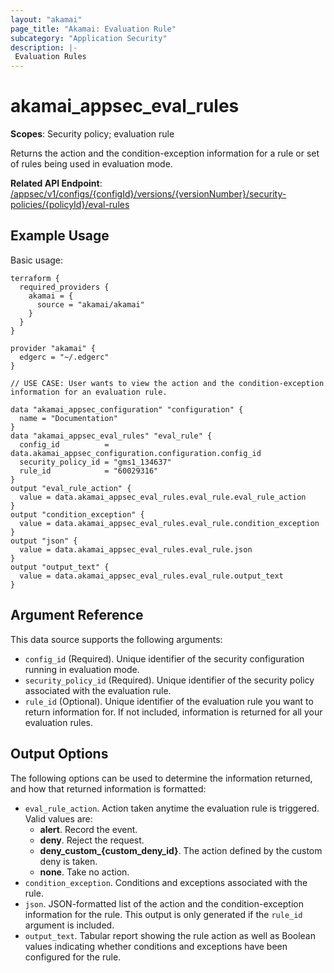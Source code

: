 ```yaml
---
layout: "akamai"
page_title: "Akamai: Evaluation Rule"
subcategory: "Application Security"
description: |-
 Evaluation Rules
---
```



# akamai_appsec_eval_rules

**Scopes**: Security policy; evaluation rule

Returns the action and the condition-exception information for a rule or set of rules being used in evaluation mode.

**Related API Endpoint**: [/appsec/v1/configs/{configId}/versions/{versionNumber}/security-policies/{policyId}/eval-rules](https://techdocs.akamai.com/application-security/reference/get-policy-eval-rules)

## Example Usage

Basic usage:

```
terraform {
  required_providers {
    akamai = {
      source = "akamai/akamai"
    }
  }
}

provider "akamai" {
  edgerc = "~/.edgerc"
}

// USE CASE: User wants to view the action and the condition-exception information for an evaluation rule.

data "akamai_appsec_configuration" "configuration" {
  name = "Documentation"
}
data "akamai_appsec_eval_rules" "eval_rule" {
  config_id          = data.akamai_appsec_configuration.configuration.config_id
  security_policy_id = "gms1_134637"
  rule_id            = "60029316"
}
output "eval_rule_action" {
  value = data.akamai_appsec_eval_rules.eval_rule.eval_rule_action
}
output "condition_exception" {
  value = data.akamai_appsec_eval_rules.eval_rule.condition_exception
}
output "json" {
  value = data.akamai_appsec_eval_rules.eval_rule.json
}
output "output_text" {
  value = data.akamai_appsec_eval_rules.eval_rule.output_text
}
```

## Argument Reference

This data source supports the following arguments:

- `config_id` (Required). Unique identifier of the security configuration running in evaluation mode.
- `security_policy_id` (Required). Unique identifier of the security policy associated with the evaluation rule.
- `rule_id` (Optional). Unique identifier of the evaluation rule you want to return information for. If not included, information is returned for all your evaluation rules.

## Output Options

The following options can be used to determine the information returned, and how that returned information is formatted:

- `eval_rule_action`. Action taken anytime the evaluation rule is triggered. Valid values are:
  - **alert**. Record the event.
  - **deny**. Reject the request.
  - **deny_custom_{custom_deny_id}**. The action defined by the custom deny is taken.
  - **none**. Take no action.
- `condition_exception`. Conditions and exceptions associated with the rule.
- `json`. JSON-formatted list of the action and the condition-exception information for the rule. This output is only generated if the `rule_id` argument is included.
- `output_text`. Tabular report showing the rule action as well as Boolean values indicating whether conditions and exceptions have been configured for the rule.